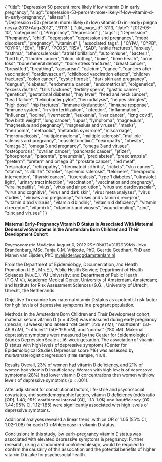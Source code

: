 {
    "title": "Depression 50 percent more likely if low vitamin D in early pregnancy",
    "slug": "depression-50-percent-more-likely-if-low-vitamin-d-in-early-pregnancy",
    "aliases": [
        "/Depression+50+percent+more+likely+if+low+vitamin+D+in+early+pregnancy+\u2013+Aug+2012",
        "/3113"
    ],
    "tiki_page_id": 3113,
    "date": "2012-08-10",
    "categories": [
        "Pregnancy",
        "Depression"
    ],
    "tags": [
        "Depression",
        "Pregnancy",
        "child",
        "depression",
        "depression and pregnancy",
        "mood disorders",
        "pregnancy",
        "vitamin d"
    ],
    "associated_tags": [
        "CYPA",
        "CYPB",
        "CYPR",
        "EBV",
        "HRV",
        "PCOS",
        "RSV",
        "SAD",
        "ankle fractures",
        "anxiety",
        "asthma",
        "atherosclerosis",
        "atrial fibrillation",
        "autoimmune",
        "bacteria",
        "bird flu",
        "bladder cancer",
        "blood clotting",
        "bone",
        "bone health",
        "bone loss",
        "bone mineral density",
        "bone stress fractures",
        "breast cancer",
        "breastfed",
        "breathing",
        "caesarean",
        "calcium",
        "cancer",
        "cancers after vaccination",
        "cardiovascular",
        "childhood vaccination effects",
        "children fractures",
        "colon cancer",
        "cystic fibrosis",
        "dark skin and pregnancy",
        "dengue",
        "diabetes",
        "endometrial cancer",
        "endometriosis",
        "epigenetics",
        "excess deaths",
        "falls fractures",
        "fertility sperm",
        "gastric cancer",
        "genetics",
        "gestational diabetes",
        "hay fever",
        "head and neck cancer",
        "heart failure",
        "helicobacter pylori",
        "hemodialysis",
        "herpes shingles",
        "high dose",
        "hip fractures",
        "immune dysfunction",
        "immune response",
        "immune system",
        "in vitro fertilization",
        "infection",
        "inflammation",
        "influenza",
        "iodine",
        "ivermectin",
        "leukemia",
        "liver cancer",
        "long covid",
        "low birth weight",
        "lung cancer",
        "lupus",
        "lymphoma",
        "magnesium",
        "magnesium and pregnancy",
        "magnesium and viruses",
        "masks",
        "melanoma",
        "metabolic",
        "metabolic syndrome",
        "miscarriage",
        "mononucleosis",
        "multiple myeloma",
        "multiple sclerosis",
        "multiple sclerosis and pregnancy",
        "muscle function",
        "neuropathy",
        "obesity",
        "omega 3",
        "omega 3 and pregnancy",
        "omega 3 and viruses",
        "osteoporosis",
        "ovarian cancer",
        "pancreatic cancer",
        "pfizer",
        "phosphorus",
        "placenta",
        "pneumonia",
        "prediabetes",
        "preeclampsia",
        "preterm",
        "preterm and omega 3",
        "prostate cancer",
        "red meat",
        "respiratory",
        "retinopathy",
        "rheumatoid arthritis",
        "rickets",
        "skin cancer",
        "statins",
        "stillbirth",
        "stroke",
        "systemic sclerosis",
        "telomere",
        "therapeutic intervention",
        "thyroid cancer",
        "tuberculosis",
        "type 1 diabetes",
        "ultraviolet light",
        "urinary tract infection",
        "vaccination",
        "vaccination and pregnancy",
        "viral hepatitis",
        "virus",
        "virus and air pollution",
        "virus and cardiovascular",
        "virus and cognitive",
        "virus and dark skin",
        "virus meta analyses",
        "virus studies",
        "viruses and pregnancy",
        "viruses and vitamin d receptor",
        "vitamin d and viruses",
        "vitamin d binding",
        "vitamin d deficiency",
        "vitamin d receptor",
        "vitamin k",
        "vitamin k and viruses",
        "wound healing",
        "zinc",
        "zinc and viruses"
    ]
}


#### Maternal Early-Pregnancy Vitamin D Status Is Associated With Maternal Depressive Symptoms in the Amsterdam Born Children and Their Development Cohort

Psychosomatic Medicine August 9, 2012 PSY.0b013e3182639fdb Joke Brandenbarg, MSc, Tanja G.M. Vrijkotte, PhD, Geertje Goedhart, PhD and Manon van Eijsden, PhD mveijsden@ggd.amsterdam.nl

From the Department of Epidemiology, Documentation, and Health Promotion (J.B., M.v.E.), Public Health Service; Department of Health Sciences (M.v.E.), VU University; and Department of Public Health (T.G.M.V.), Academic Medical Center, University of Amsterdam, Amsterdam; and Institute for Risk Assessment Sciences (G.G.), University of Utrecht, Utrecht, the Netherlands.

Objective To examine low maternal vitamin D status as a potential risk factor for high levels of depressive symptoms in a pregnant population.

Methods In the Amsterdam Born Children and Their Development cohort, maternal serum vitamin D (n = 4236) was measured during early pregnancy (median, 13 weeks) and labeled “deficient” (?29.9 nM), “insufficient” (30–49.9 nM), “sufficient” (50–79.9 nM), and “normal” (?80 nM). Maternal depressive symptoms were measured by the Center for Epidemiological Studies Depression Scale at 16-week gestation. The association of vitamin D status with high levels of depressive symptoms (Center for Epidemiological Studies Depression score ?16) was assessed by multivariate logistic regression (final sample, 4101).

Results Overall, 23% of women had vitamin D deficiency, and 21% of women had vitamin D insufficiency. Women with high levels of depressive symptoms (28%) had lower vitamin D concentrations than women with low levels of depressive symptoms (p < .001). 

After adjustment for constitutional factors, life-style and psychosocial covariates, and sociodemographic factors, vitamin D deficiency (odds ratio <span>[OR]</span>, 1.48; 95% confidence interval <span>[CI]</span>, 1.13–1.95) and insufficiency (OR, 1.44; 95% CI, 1.12–1.85) were significantly associated with high levels of depressive symptoms. 

Additional analyses revealed a linear trend, with an OR of 1.05 (95% CI, 1.02–1.08) for each 10-nM decrease in vitamin D status.

Conclusions In this study, low early-pregnancy vitamin D status was associated with elevated depressive symptoms in pregnancy. Further research, using a randomized controlled design, would be required to confirm the causality of this association and the potential benefits of higher vitamin D intake for psychosocial health.